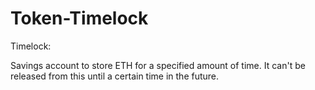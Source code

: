 # Token-Timelock

Timelock:

Savings account to store ETH for a specified amount of time.
It can't be released from this until a certain time in the future.
